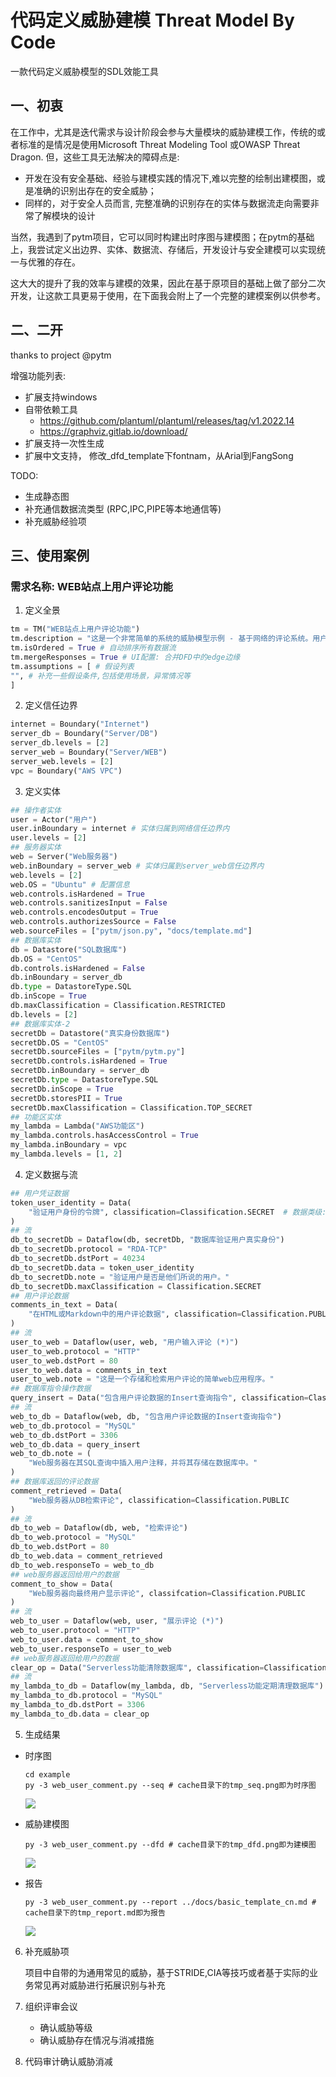 # 代码定义威胁建模 Threat Model By Code 
一款代码定义威胁模型的SDL效能工具



## 一、初衷

在工作中，尤其是迭代需求与设计阶段会参与大量模块的威胁建模工作，传统的或者标准的是情况是使用Microsoft Threat Modeling Tool 或OWASP Threat Dragon.
但，这些工具无法解决的障碍点是:

* 开发在没有安全基础、经验与建模实践的情况下,难以完整的绘制出建模图，或是准确的识别出存在的安全威胁；
* 同样的，对于安全人员而言, 完整准确的识别存在的实体与数据流走向需要非常了解模块的设计

当然，我遇到了pytm项目，它可以同时构建出时序图与建模图；在pytm的基础上，我尝试定义出边界、实体、数据流、存储后，开发设计与安全建模可以实现统一与优雅的存在。

这大大的提升了我的效率与建模的效果，因此在基于原项目的基础上做了部分二次开发，让这款工具更易于使用，在下面我会附上了一个完整的建模案例以供参考。



## 二、二开

thanks to project @pytm

增强功能列表:

* 扩展支持windows
* 自带依赖工具
  * https://github.com/plantuml/plantuml/releases/tag/v1.2022.14
  * https://graphviz.gitlab.io/download/
* 扩展支持一次性生成
* 扩展中文支持， 修改_dfd_template下fontnam，从Arial到FangSong

TODO:
* 生成静态图
* 补充通信数据流类型 (RPC,IPC,PIPE等本地通信等)
* 补充威胁经验项




## 三、使用案例
### 需求名称: WEB站点上用户评论功能
1. 定义全景
```python
tm = TM("WEB站点上用户评论功能")
tm.description = "这是一个非常简单的系统的威胁模型示例 - 基于网络的评论系统。用户输入评论，这些评论被添加到数据库并显示给用户。人们的想法是，尽管很简单，但这是一个足以表达有意义威胁的完整例子。"
tm.isOrdered = True # 自动排序所有数据流 
tm.mergeResponses = True # UI配置: 合并DFD中的edge边缘
tm.assumptions = [ # 假设列表
"", # 补充一些假设条件,包括使用场景，异常情况等
]
```

2. 定义信任边界
```python
internet = Boundary("Internet")
server_db = Boundary("Server/DB")
server_db.levels = [2]
server_web = Boundary("Server/WEB")
server_web.levels = [2]
vpc = Boundary("AWS VPC")
```

3. 定义实体
```python
## 操作者实体
user = Actor("用户")
user.inBoundary = internet # 实体归属到网络信任边界内
user.levels = [2]
## 服务器实体
web = Server("Web服务器")
web.inBoundary = server_web # 实体归属到server_web信任边界内
web.levels = [2]
web.OS = "Ubuntu" # 配置信息
web.controls.isHardened = True
web.controls.sanitizesInput = False
web.controls.encodesOutput = True
web.controls.authorizesSource = False
web.sourceFiles = ["pytm/json.py", "docs/template.md"]
## 数据库实体
db = Datastore("SQL数据库")
db.OS = "CentOS"
db.controls.isHardened = False
db.inBoundary = server_db
db.type = DatastoreType.SQL
db.inScope = True
db.maxClassification = Classification.RESTRICTED
db.levels = [2]
## 数据库实体-2
secretDb = Datastore("真实身份数据库")
secretDb.OS = "CentOS"
secretDb.sourceFiles = ["pytm/pytm.py"]
secretDb.controls.isHardened = True
secretDb.inBoundary = server_db
secretDb.type = DatastoreType.SQL
secretDb.inScope = True
secretDb.storesPII = True
secretDb.maxClassification = Classification.TOP_SECRET
## 功能区实体
my_lambda = Lambda("AWS功能区")
my_lambda.controls.hasAccessControl = True
my_lambda.inBoundary = vpc
my_lambda.levels = [1, 2]
```

4. 定义数据与流
```python
## 用户凭证数据
token_user_identity = Data(
    "验证用户身份的令牌", classification=Classification.SECRET  # 数据类级: 机密
)
## 流
db_to_secretDb = Dataflow(db, secretDb, "数据库验证用户真实身份")
db_to_secretDb.protocol = "RDA-TCP"
db_to_secretDb.dstPort = 40234
db_to_secretDb.data = token_user_identity
db_to_secretDb.note = "验证用户是否是他们所说的用户。"
db_to_secretDb.maxClassification = Classification.SECRET
## 用户评论数据
comments_in_text = Data(
    "在HTML或Markdown中的用户评论数据", classification=Classification.PUBLIC
)
## 流
user_to_web = Dataflow(user, web, "用户输入评论 (*)")
user_to_web.protocol = "HTTP"
user_to_web.dstPort = 80
user_to_web.data = comments_in_text
user_to_web.note = "这是一个存储和检索用户评论的简单web应用程序。"
## 数据库指令操作数据
query_insert = Data("包含用户评论数据的Insert查询指令", classification=Classification.PUBLIC)
## 流
web_to_db = Dataflow(web, db, "包含用户评论数据的Insert查询指令")
web_to_db.protocol = "MySQL"
web_to_db.dstPort = 3306
web_to_db.data = query_insert
web_to_db.note = (
    "Web服务器在其SQL查询中插入用户注释，并将其存储在数据库中。"
)
## 数据库返回的评论数据
comment_retrieved = Data(
    "Web服务器从DB检索评论", classification=Classification.PUBLIC
)
## 流
db_to_web = Dataflow(db, web, "检索评论")
db_to_web.protocol = "MySQL"
db_to_web.dstPort = 80
db_to_web.data = comment_retrieved
db_to_web.responseTo = web_to_db
## web服务器返回给用户的数据
comment_to_show = Data(
    "Web服务器向最终用户显示评论", classifcation=Classification.PUBLIC
)
## 流
web_to_user = Dataflow(web, user, "展示评论 (*)")
web_to_user.protocol = "HTTP"
web_to_user.data = comment_to_show
web_to_user.responseTo = user_to_web
## web服务器返回给用户的数据
clear_op = Data("Serverless功能清除数据库", classification=Classification.PUBLIC)
## 流
my_lambda_to_db = Dataflow(my_lambda, db, "Serverless功能定期清理数据库")
my_lambda_to_db.protocol = "MySQL"
my_lambda_to_db.dstPort = 3306
my_lambda_to_db.data = clear_op
```

5. 生成结果

  * 时序图

    ```
    cd example
    py -3 web_user_comment.py --seq # cache目录下的tmp_seq.png即为时序图
    ```

    ![](./example/web_user_comment_seq.png)

  * 威胁建模图

    ```
    py -3 web_user_comment.py --dfd # cache目录下的tmp_dfd.png即为建模图
    ```

    ![](./example/web_user_comment_dfd.png)

  * 报告

    ```
    py -3 web_user_comment.py --report ../docs/basic_template_cn.md # cache目录下的tmp_report.md即为报告
    ```

    ![](./example/web_user_comment_report.png)

6. 补充威胁项

   项目中自带的为通用常见的威胁，基于STRIDE,CIA等技巧或者基于实际的业务常见再对威胁进行拓展识别与补充

7. 组织评审会议

   * 确认威胁等级
   * 确认威胁存在情况与消减措施

8. 代码审计确认威胁消减